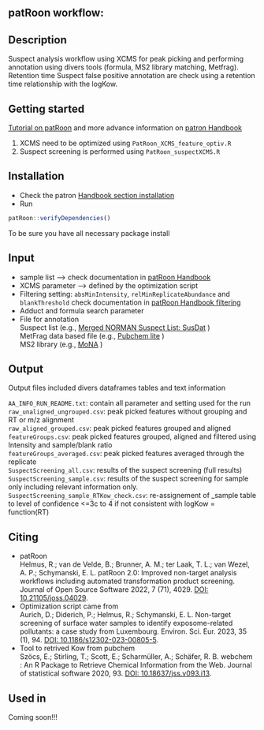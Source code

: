 patRoon workflow:
--------------------------------------------------------------------------
Description
-----------
Suspect analysis workflow using XCMS for peak picking and performing annotation using divers tools (formula, MS2 library matching, Metfrag).  
Retention time Suspect false positive annotation are check using a retention time relationship with the logKow. 

Getting started
----------------
[Tutorial on patRoon](https://rickhelmus.github.io/patRoon/articles/tutorial.html) and more advance information on  [patron Handbook](https://rickhelmus.github.io/patRoon/handbook_bd/index.html)

1. XCMS need to be optimized using ```PatRoon_XCMS_feature_optiv.R```
2. Suspect screening is performed using ```PatRoon_suspectXCMS.R```

Installation
-----------
- Check the patron [Handbook section installation](https://rickhelmus.github.io/patRoon/handbook_bd/installation.html)  
- Run 
``` r 
patRoon::verifyDependencies()
``` 
To be sure you have all necessary package install

Input
------
- sample list --> check documentation in [patRoon Handbook](https://rickhelmus.github.io/patRoon/handbook_bd/index.html)  
- XCMS parameter --> defined by the optimization script 
- Filtering setting: ```absMinIntensity```, ```relMinReplicateAbundance``` and ```blankThreshold``` check documentation in [patRoon Handbook filtering](https://rickhelmus.github.io/patRoon/handbook_bd/filtering.html)   
- Adduct and formula search parameter 
- File for annotation  
    Suspect list (e.g., [Merged NORMAN Suspect List: SusDat](https://zenodo.org/records/10510477) )  
    MetFrag data based file (e.g., [Pubchem lite](https://doi.org/10.5281/zenodo.4183801) )  
    MS2 library (e.g., [MoNA](https://mona.fiehnlab.ucdavis.edu/downloads) )  

Output
------
Output files included divers dataframes tables and text information

```AA_INFO_RUN_README.txt```: contain all parameter and setting used for the run  
```raw_unaligned_ungrouped.csv```: peak picked features without grouping and RT or m/z alignment  
```raw_aligned_grouped.csv```: peak picked features grouped and aligned  
```featureGroups.csv```: peak picked features grouped, aligned and filtered using Intensity and sample/blank ratio    
```featureGroups_averaged.csv```: peak picked features averaged through the replicate  
```SuspectScreening_all.csv```: results of the suspect screening (full results)  
```SuspectScreening_sample.csv```: results of the suspect screening for sample only including relevant information only.
```SuspectScreening_sample_RTKow_check.csv```: re-assignement of _sample table to level of confidence <=3c to 4 if not consistent with logKow = function(RT)

Citing
-------
- patRoon   
Helmus, R.; van de Velde, B.; Brunner, A. M.; ter Laak, T. L.; van Wezel, A. P.; Schymanski, E. L. patRoon 2.0: Improved non-target analysis workflows including automated transformation product screening. Journal of Open Source Software 2022, 7 (71), 4029. [DOI: 10.21105/joss.04029](https://doi.org/10.21105/joss.04029).  
- Optimization script came from  
Aurich, D.; Diderich, P.; Helmus, R.; Schymanski, E. L. Non-target screening of surface water samples to identify exposome-related pollutants: a case study from Luxembourg. Environ. Sci. Eur. 2023, 35 (1), 94. [DOI: 10.1186/s12302-023-00805-5](https://doi.org/10.1186/s12302-023-00805-5).  
- Tool to retrived Kow from pubchem   
Szöcs, E.; Stirling, T.; Scott, E.; Scharmüller, A.; Schäfer, R. B. webchem : An R Package to Retrieve Chemical Information from the Web. Journal of statistical software 2020, 93. [DOI: 10.18637/jss.v093.i13](https://www.jstatsoft.org/article/view/v093i13).  

Used in
--------
Coming soon!!!
